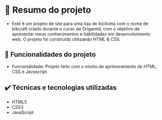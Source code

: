 <h1> 📁 Resumo do projeto</h1>

- Este é um projeto de site para uma loja de bicilceta com o nome de bikcraft criado durante o curso da Origamid, com o objetivo de apresentar meus conhecimentos e habilidades em desenvolvimento web. O projeto foi construído utilizando HTML & CSS.

🔨 Funcionalidades do projeto
---
- Funcionalidade: Projeto feito com o intuito de aprimoramento de HTML, CSS e Javascript.


✔️ Técnicas e tecnologias utilizadas
---
- HTML5
- CSS3
- JavaScript
